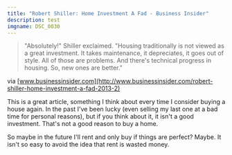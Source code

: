 ```yaml
---
title: "Robert Shiller: Home Investment A Fad - Business Insider"
description: test
imgname: DSC_0030
---
```


> "Absolutely!" Shiller exclaimed. "Housing traditionally is not viewed as a great investment. It takes maintenance, it depreciates, it goes out of style. All of those are problems. And there's technical progress in housing. So, new ones are better."

via [www.businessinsider.com](http://www.businessinsider.com/robert-shiller-home-investment-a-fad-2013-2)

This is a great article, something I think about every time I consider buying a house again. In the past I've been lucky (even selling my last one at a bad time for personal reasons), but if you think about it, it isn't a good investment. That's not a good reason to buy a home.

So maybe in the future I'll rent and only buy if things are perfect? Maybe. It isn't so easy to avoid the idea that rent is wasted money.
